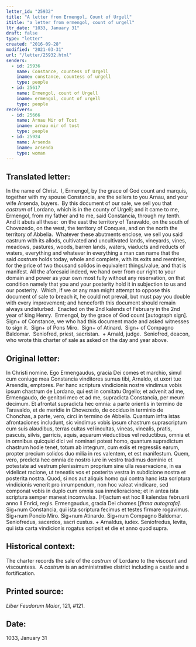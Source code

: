 ```yaml
---
letter_id: "25932"
title: "A letter from Ermengol, Count of Urgell"
ititle: "a letter from ermengol, count of urgell"
ltr_date: "1033, January 31"
draft: false
type: "letter"
created: "2016-09-28"
modified: "2021-03-31"
url: "/letter/25932.html"
senders:
  - id: 25936
    name: Constance, countess of Urgell
    iname: constance, countess of urgell
    type: people
  - id: 25617
    name: Ermengol, count of Urgell
    iname: ermengol, count of urgell
    type: people
receivers:
  - id: 25666
    name: Arnau Mir of Tost
    iname: arnau mir of tost
    type: people
  - id: 25924
    name: Arsenda
    iname: arsenda
    type: woman
---
```

<h2> Translated letter:</h2><p>In the name of Christ.&nbsp; I, Ermengol, by the grace of God count and marquis, together with my spouse Constancia, are the sellers to you Arnau, and your wife Arsenda, buyers.&nbsp; By this document of our sale, we sell you that <i>castrum </i>of Lordano, which is in the county of Urgell; and it came to me, Ermengol, from my father and to me, said Constancia, through my tenth.&nbsp; And it abuts all these:&nbsp; on the east the territory of Taravaldo, on the south of Chovezedo, on the west, the territory of Conques, and on the north the territory of Abbelia.&nbsp; Whatever these abutments enclose, we sell you said castrum with its allods, cultivated and uncultivated lands, vineyards, vines, meadows, pastures, woods, barren lands, waters, viaducts and reducts of waters, everything and whatever in everything a man can name that the said <i>castrum </i>holds today, whole and complete, with its exits and reentries, for the price of two thousand solidos in equivalent things/value, and that is manifest. All the aforesaid indeed, we hand over from our right to your domain and power as your own most fully without any reservation, on that condition namely that you and your posterity hold it in subjection to us and our posterity.&nbsp; Which, if we or any man might attempt to oppose this document of sale to breach it, he could not prevail, but must pay you double with every improvement; and henceforth this document should remain always undisturbed.&nbsp; Enacted on the 2nd kalends of February in the 2nd year of king Henry.&nbsp; Ermengol, by the grace of God count [autograph sign].&nbsp; Sign+ of Constance, we who had this document made and asked witnesses to sign it.&nbsp; Sign+ of Pons Miro.&nbsp; Sign+ of Atinard.&nbsp; Sign+ of Compagno Baldomar.&nbsp; Seniofred, priest, sacristan.&nbsp; + Arnald, judge.&nbsp; Seniofred, deacon, who wrote this charter of sale as asked on the day and year above.</p><h2 class="mt-4"> Original letter:</h2><p><span>In Christi nomine. Ego Ermengaudus, gracia Dei comes et marchio, simul cum coniuge mea Constancia vinditores sumus tibi, Arnaldo, et uxori tue Arsendis, emptores. Per hanc scriptura vindicionis nostre vindimus vobis ipsum chastrum de Lordano, qui est in comitatu Orgello; et advenit ad me, Ermengaudo, de genitori meo et ad me, supradicta Constancia, per meum decimum. Et afrontat supradicta hec omnia: a parte orientis in termino de Taravaldo, et de meridie in Chovezedo, de occiduo in terminio de Chonchas, a parte, vero, circi in termino de Abbelia. Quantum infra istas afrontaciones includunt, sic vindimus vobis ipsum chastrum suprascriptum cum suis alaudibus, terras cultas vel incultas, vineas, vinealis, pratis, pascuis, silvis, garricis, aquis, aquarum vieductibus vel reductibus, omnia et in omnibus quicquid dici vel nominari potest homo, quantum supradictum chastrum hodie tenet, totum ab integrum, cum exiis et regressiis earum, propter precium solidos duo milia in res valentem, et est manifestum. Quem, vero, predicta hec omnia de nostro iure in vestro tradimus dominio et potestate ad vestrum plenissimum proprium sine ulla reservacione, in ea videlicet racione, ut teneatis vos et posterita vestra in subdicione nostra et posterita nostra. Quod, si nos aut aliquis homo qui contra hanc ista scriptura vindicionis venerit pro inrumpendum, non hoc valeat vindicare, sed componat vobis in duplo cum omnia sua inmelioracione; et in antea ista scriptura semper maneat incomvulsa. (H)actum est hoc II kalendas februarii anno II Enrici, regis. Ermengaudus, gracia Dei chomes [</span><i><span>firma autografa].</span></i><span> Sig+num Constancia, qui ista scriptura fecimus et testes firmare rogavimus. Sig+num Poncio Miro. Sig+num Atinardo. Sig+num Compagno Baldomar. Seniofredus, sacerdos, sacri custus. + Arnaldus, iudex. Seniofredus, levita, qui ista carta vindicionis rogatus scripsit et die et anno quod supra.</span></p><h2 class="mt-4"> Historical context:</h2><p>The charter records the sale of the <em>castrum</em> of Lordano to the viscount and viscountess. &nbsp;A&nbsp;<i>castrum</i>&nbsp;is an administrative district including a castle and a fortification.</p><h2 class="mt-4"> Printed source:</h2><p><i>Liber Feudorum Maior</i>, 121, #121.&nbsp;&nbsp;</p><h2 class="mt-4"> Date:</h2>1033, January 31
